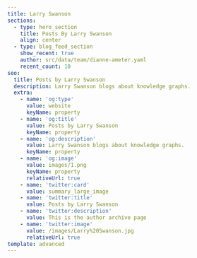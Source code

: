 ```yaml
---
title: Larry Swanson
sections:
  - type: hero_section
    title: Posts By Larry Swanson
    align: center
  - type: blog_feed_section
    show_recent: true
    author: src/data/team/dianne-ameter.yaml
    recent_count: 10
seo:
  title: Posts by Larry Swanson
  description: Larry Swanson blogs about knowledge graphs.
  extra:
    - name: 'og:type'
      value: website
      keyName: property
    - name: 'og:title'
      value: Posts by Larry Swanson
      keyName: property
    - name: 'og:description'
      value: Larry Swanson blogs about knowledge graphs.
      keyName: property
    - name: 'og:image'
      value: images/1.png
      keyName: property
      relativeUrl: true
    - name: 'twitter:card'
      value: summary_large_image
    - name: 'twitter:title'
      value: Posts by Larry Swanson
    - name: 'twitter:description'
      value: This is the author archive page
    - name: 'twitter:image'
      value: /images/Larry%20Swanson.jpg
      relativeUrl: true
template: advanced
---
```

